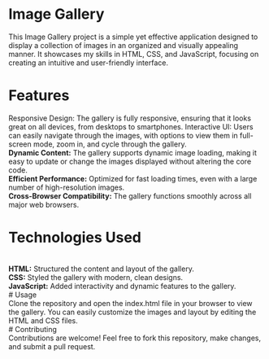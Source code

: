 # Image Gallery
This Image Gallery project is a simple yet effective application designed to display a collection of images in an organized and visually appealing manner. It showcases my skills in HTML, CSS, and JavaScript, focusing on creating an intuitive and user-friendly interface.

# Features
Responsive Design: The gallery is fully responsive, ensuring that it looks great on all devices, from desktops to smartphones.
Interactive UI: Users can easily navigate through the images, with options to view them in full-screen mode, zoom in, and cycle through the gallery.
<br>
<b>Dynamic Content:</b> The gallery supports dynamic image loading, making it easy to update or change the images displayed without altering the core code.
<br>
<b>Efficient Performance:</b> Optimized for fast loading times, even with a large number of high-resolution images.
<br>
<b>Cross-Browser Compatibility:</b> The gallery functions smoothly across all major web browsers.
<br>
 # Technologies Used
<br>
<b>HTML:</b> Structured the content and layout of the gallery.
<br>
<b>CSS:</b> Styled the gallery with modern, clean designs.
<br>
<b>JavaScript:</b> Added interactivity and dynamic features to the gallery.
<br>
 # Usage
<br>
Clone the repository and open the index.html file in your browser to view the gallery. You can easily customize the images and layout by editing the HTML and CSS files.
<br>
# Contributing
<br>
Contributions are welcome! Feel free to fork this repository, make changes, and submit a pull request.